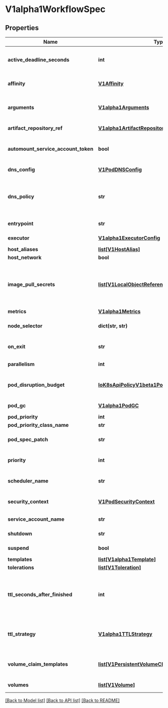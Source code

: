 # V1alpha1WorkflowSpec

## Properties
Name | Type | Description | Notes
------------ | ------------- | ------------- | -------------
**active_deadline_seconds** | **int** | Optional duration in seconds relative to the workflow start time which the workflow is allowed to run before the controller terminates the io.argoproj.workflow.v1alpha1. A value of zero is used to terminate a Running workflow | [optional] 
**affinity** | [**V1Affinity**](V1Affinity.md) | Affinity sets the scheduling constraints for all pods in the io.argoproj.workflow.v1alpha1. Can be overridden by an affinity specified in the template | [optional] 
**arguments** | [**V1alpha1Arguments**](V1alpha1Arguments.md) | Arguments contain the parameters and artifacts sent to the workflow entrypoint Parameters are referencable globally using the &#39;workflow&#39; variable prefix. e.g. {{io.argoproj.workflow.v1alpha1.parameters.myparam}} | [optional] 
**artifact_repository_ref** | [**V1alpha1ArtifactRepositoryRef**](V1alpha1ArtifactRepositoryRef.md) | ArtifactRepositoryRef specifies the configMap name and key containing the artifact repository config. | [optional] 
**automount_service_account_token** | **bool** | AutomountServiceAccountToken indicates whether a service account token should be automatically mounted in pods. ServiceAccountName of ExecutorConfig must be specified if this value is false. | [optional] 
**dns_config** | [**V1PodDNSConfig**](V1PodDNSConfig.md) | PodDNSConfig defines the DNS parameters of a pod in addition to those generated from DNSPolicy. | [optional] 
**dns_policy** | **str** | Set DNS policy for the pod. Defaults to \&quot;ClusterFirst\&quot;. Valid values are &#39;ClusterFirstWithHostNet&#39;, &#39;ClusterFirst&#39;, &#39;Default&#39; or &#39;None&#39;. DNS parameters given in DNSConfig will be merged with the policy selected with DNSPolicy. To have DNS options set along with hostNetwork, you have to specify DNS policy explicitly to &#39;ClusterFirstWithHostNet&#39;. | [optional] 
**entrypoint** | **str** | Entrypoint is a template reference to the starting point of the io.argoproj.workflow.v1alpha1. | [optional] 
**executor** | [**V1alpha1ExecutorConfig**](V1alpha1ExecutorConfig.md) | Executor holds configurations of executor containers of the io.argoproj.workflow.v1alpha1. | [optional] 
**host_aliases** | [**list[V1HostAlias]**](V1HostAlias.md) |  | [optional] 
**host_network** | **bool** | Host networking requested for this workflow pod. Default to false. | [optional] 
**image_pull_secrets** | [**list[V1LocalObjectReference]**](V1LocalObjectReference.md) | ImagePullSecrets is a list of references to secrets in the same namespace to use for pulling any images in pods that reference this ServiceAccount. ImagePullSecrets are distinct from Secrets because Secrets can be mounted in the pod, but ImagePullSecrets are only accessed by the kubelet. More info: https://kubernetes.io/docs/concepts/containers/images/#specifying-imagepullsecrets-on-a-pod | [optional] 
**metrics** | [**V1alpha1Metrics**](V1alpha1Metrics.md) | Metrics are a list of metrics emitted from this Workflow | [optional] 
**node_selector** | **dict(str, str)** | NodeSelector is a selector which will result in all pods of the workflow to be scheduled on the selected node(s). This is able to be overridden by a nodeSelector specified in the template. | [optional] 
**on_exit** | **str** | OnExit is a template reference which is invoked at the end of the workflow, irrespective of the success, failure, or error of the primary io.argoproj.workflow.v1alpha1. | [optional] 
**parallelism** | **int** | Parallelism limits the max total parallel pods that can execute at the same time in a workflow | [optional] 
**pod_disruption_budget** | [**IoK8sApiPolicyV1beta1PodDisruptionBudgetSpec**](IoK8sApiPolicyV1beta1PodDisruptionBudgetSpec.md) | PodDisruptionBudget holds the number of concurrent disruptions that you allow for Workflow&#39;s Pods. Controller will automatically add the selector with workflow name, if selector is empty. Optional: Defaults to empty. | [optional] 
**pod_gc** | [**V1alpha1PodGC**](V1alpha1PodGC.md) | PodGC describes the strategy to use when to deleting completed pods | [optional] 
**pod_priority** | **int** | Priority to apply to workflow pods. | [optional] 
**pod_priority_class_name** | **str** | PriorityClassName to apply to workflow pods. | [optional] 
**pod_spec_patch** | **str** | PodSpecPatch holds strategic merge patch to apply against the pod spec. Allows parameterization of container fields which are not strings (e.g. resource limits). | [optional] 
**priority** | **int** | Priority is used if controller is configured to process limited number of workflows in parallel. Workflows with higher priority are processed first. | [optional] 
**scheduler_name** | **str** | Set scheduler name for all pods. Will be overridden if container/script template&#39;s scheduler name is set. Default scheduler will be used if neither specified. | [optional] 
**security_context** | [**V1PodSecurityContext**](V1PodSecurityContext.md) | SecurityContext holds pod-level security attributes and common container settings. Optional: Defaults to empty.  See type description for default values of each field. | [optional] 
**service_account_name** | **str** | ServiceAccountName is the name of the ServiceAccount to run all pods of the workflow as. | [optional] 
**shutdown** | **str** | Shutdown will shutdown the workflow according to its ShutdownStrategy | [optional] 
**suspend** | **bool** | Suspend will suspend the workflow and prevent execution of any future steps in the workflow | [optional] 
**templates** | [**list[V1alpha1Template]**](V1alpha1Template.md) | Templates is a list of workflow templates used in a workflow | 
**tolerations** | [**list[V1Toleration]**](V1Toleration.md) | Tolerations to apply to workflow pods. | [optional] 
**ttl_seconds_after_finished** | **int** | TTLSecondsAfterFinished limits the lifetime of a Workflow that has finished execution (Succeeded, Failed, Error). If this field is set, once the Workflow finishes, it will be deleted after ttlSecondsAfterFinished expires. If this field is unset, ttlSecondsAfterFinished will not expire. If this field is set to zero, ttlSecondsAfterFinished expires immediately after the Workflow finishes. DEPRECATED: Use TTLStrategy.SecondsAfterCompletion instead. | [optional] 
**ttl_strategy** | [**V1alpha1TTLStrategy**](V1alpha1TTLStrategy.md) | TTLStrategy limits the lifetime of a Workflow that has finished execution depending on if it Succeeded or Failed. If this struct is set, once the Workflow finishes, it will be deleted after the time to live expires. If this field is unset, the controller config map will hold the default values. | [optional] 
**volume_claim_templates** | [**list[V1PersistentVolumeClaim]**](V1PersistentVolumeClaim.md) | VolumeClaimTemplates is a list of claims that containers are allowed to reference. The Workflow controller will create the claims at the beginning of the workflow and delete the claims upon completion of the workflow | [optional] 
**volumes** | [**list[V1Volume]**](V1Volume.md) | Volumes is a list of volumes that can be mounted by containers in a io.argoproj.workflow.v1alpha1. | [optional] 

[[Back to Model list]](../README.md#documentation-for-models) [[Back to API list]](../README.md#documentation-for-api-endpoints) [[Back to README]](../README.md)


